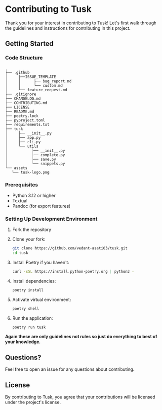 # Contributing to Tusk

Thank you for your interest in contributing to Tusk! Let's first walk through the guidelines and instructions for contributing in this project.

## Getting Started

### Code Structure

```text
.
├── .github
│     ├──ISSUE_TEMPLATE
│     │      ├── bug_report.md
│     │      └── custom.md
│     └── feature_request.md
├── .gitignore
├── CHANGELOG.md
├── CONTRIBUTING.md
├── LICENSE
├── README.md
├── poetry.lock
├── pyproject.toml
├── requirements.txt
├── tusk
│     ├── __init__.py
│     ├── app.py
│     ├── cli.py
│     └── utils
│           ├── __init__.py
│           ├── complete.py
│           ├── save.py
│           └── snippets.py
└── assets
   └── tusk-logo.png
```

### Prerequisites

- Python 3.12 or higher
- Textual
- Pandoc (for export features)

### Setting Up Development Environment

1. Fork the repository
2. Clone your fork:

   ```bash
   git clone https://github.com/vedant-asati03/tusk.git
   cd tusk
   ```

3. Install Poetry if you haven't:

   ```bash
   curl -sSL https://install.python-poetry.org | python3 -
   ```

4. Install dependencies:

   ```bash
   poetry install
   ```

5. Activate virtual environment:

   ```bash
   poetry shell
   ```

6. Run the application:

   ```bash
   poetry run tusk
   ```

**Again these are only guidelines not rules so just do everything to best of your knowledge.**

## Questions?

Feel free to open an issue for any questions about contributing.

## License

By contributing to Tusk, you agree that your contributions will be licensed under the project's license.
